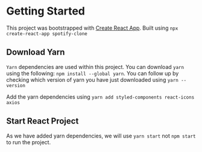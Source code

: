 # Getting Started

This project was bootstrapped with [Create React App](https://github.com/facebook/create-react-app).
Built using `npx create-react-app spotify-clone`

## Download Yarn 

`Yarn` dependencies are used within this project. You can download `yarn` using the following:
`npm install --global yarn`. You can follow up by checking which version of yarn you have just downloaded using `yarn --version`

Add the yarn dependencies using `yarn add styled-components react-icons axios`

## Start React Project

As we have added yarn dependencies, we will use `yarn start` not `npm start` to run the project.
